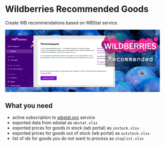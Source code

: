 # Wildberries Recommended Goods

Create WB recommendations based on WBStat service.

<img src=https://raw.githubusercontent.com/matacoder/matacoder/main/wb-recommend.png>

## What you need

- active subscription to [wbstat.pro](https://wbstat.pro) service
- exported data from wbstat as `wbstat.xlsx`
- exported prices for goods in stock (wb portal) as `instock.xlsx`
- exported prices for goods out of stock (wb portal) as `outstock.xlsx`
- list of ids for goods you do not want to process as `stoplist.xlsx`